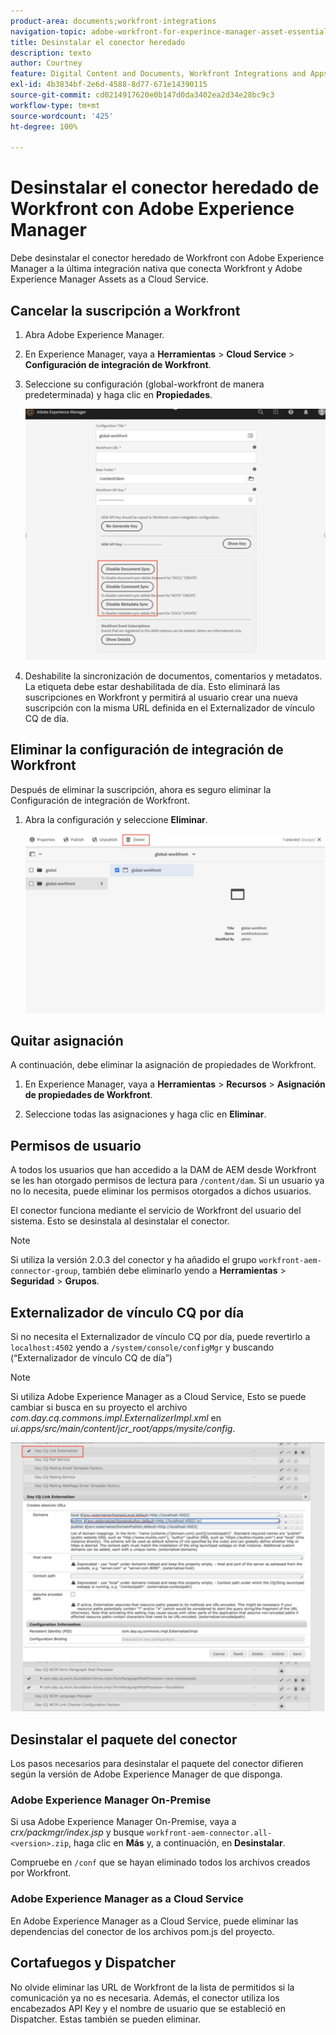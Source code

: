 ```yaml
---
product-area: documents;workfront-integrations
navigation-topic: adobe-workfront-for-experince-manager-asset-essentials
title: Desinstalar el conector heredado
description: texto
author: Courtney
feature: Digital Content and Documents, Workfront Integrations and Apps
exl-id: 4b3834bf-2e6d-4588-8d77-671e14390115
source-git-commit: cd0214917620e0b147d0da3402ea2d34e28bc9c3
workflow-type: tm+mt
source-wordcount: '425'
ht-degree: 100%

---
```


# Desinstalar el conector heredado de Workfront con Adobe Experience Manager

Debe desinstalar el conector heredado de Workfront con Adobe Experience Manager a la última integración nativa que conecta Workfront y Adobe Experience Manager Assets as a Cloud Service.

## Cancelar la suscripción a Workfront

1. Abra Adobe Experience Manager.
1. En Experience Manager, vaya a **Herramientas** > **Cloud Service** > **Configuración de integración de Workfront**.
1. Seleccione su configuración (global-workfront de manera predeterminada) y haga clic en **Propiedades**.

   ![cancelar la suscripción a Workfront](assets/unsubscribe-from-workfront.png)

1. Deshabilite la sincronización de documentos, comentarios y metadatos. La etiqueta debe estar deshabilitada de día.
Esto eliminará las suscripciones en Workfront y permitirá al usuario crear una nueva suscripción con la misma URL definida en el Externalizador de vínculo CQ de día.

## Eliminar la configuración de integración de Workfront

Después de eliminar la suscripción, ahora es seguro eliminar la Configuración de integración de Workfront.

1. Abra la configuración y seleccione **Eliminar**.

   ![eliminar configuración](assets/delete-wf-configuration.png)

## Quitar asignación

A continuación, debe eliminar la asignación de propiedades de Workfront.

1. En Experience Manager, vaya a **Herramientas** > **Recursos** > **Asignación de propiedades de Workfront**.

1. Seleccione todas las asignaciones y haga clic en **Eliminar**.

## Permisos de usuario

A todos los usuarios que han accedido a la DAM de AEM desde Workfront se les han otorgado permisos de lectura para `/content/dam`. Si un usuario ya no lo necesita, puede eliminar los permisos otorgados a dichos usuarios.

El conector funciona mediante el servicio de Workfront del usuario del sistema. Esto se desinstala al desinstalar el conector.

>[!NOTE]
>
>Si utiliza la versión 2.0.3 del conector y ha añadido el grupo `workfront-aem-connector-group`, también debe eliminarlo yendo a **Herramientas** > **Seguridad** > **Grupos**.

## Externalizador de vínculo CQ por día

Si no necesita el Externalizador de vínculo CQ por día, puede revertirlo a `localhost:4502` yendo a `/system/console/configMgr` y buscando (“Externalizador de vínculo CQ de día”)

>[!NOTE]
>
>Si utiliza Adobe Experience Manager as a Cloud Service, Esto se puede cambiar si busca en su proyecto el archivo _com.day.cq.commons.impl.ExternalizerImpl.xml_ en _ui.apps/src/main/content/jcr_root/apps/mysite/config_.

![Externalizador de vínculo CQ por día](assets/Day-CQ-Link-Externalizer.png)

## Desinstalar el paquete del conector

Los pasos necesarios para desinstalar el paquete del conector difieren según la versión de Adobe Experience Manager de que disponga.

### Adobe Experience Manager On-Premise

Si usa Adobe Experience Manager On-Premise, vaya a _crx/packmgr/index.jsp_ y busque `workfront-aem-connector.all-<version>.zip`, haga clic en **Más** y, a continuación, en **Desinstalar**.

Compruebe en `/conf` que se hayan eliminado todos los archivos creados por Workfront.

### Adobe Experience Manager as a Cloud Service

En Adobe Experience Manager as a Cloud Service, puede eliminar las dependencias del conector de los archivos pom.js del proyecto.

## Cortafuegos y Dispatcher

No olvide eliminar las URL de Workfront de la lista de permitidos si la comunicación ya no es necesaria. Además, el conector utiliza los encabezados API Key y el nombre de usuario que se estableció en Dispatcher. Estas también se pueden eliminar.
